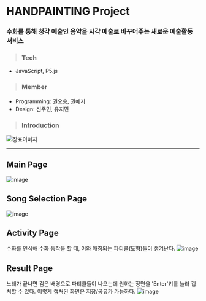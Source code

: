 # HANDPAINTING Project
### 수화를 통해 청각 예술인 음악을 시각 예술로 바꾸어주는 새로운 예술활동 서비스
> ### Tech
* JavaScript, P5.js

> ### Member
* Programming: 권오승, 권예지
* Design: 신주민, 유지민

> ### Introduction
![장표이미지](https://user-images.githubusercontent.com/54261116/141686391-f56ae52f-e81c-4300-89e0-d2a38c4dd277.png)

___

## Main Page
![image](https://user-images.githubusercontent.com/54261116/142198938-485e8b12-97e3-4486-9273-89913d5ac760.png)
## Song Selection Page
![image](https://user-images.githubusercontent.com/54261116/142199085-ace8c638-41dc-4bff-85e6-d8e71dc15be4.png)
## Activity Page
수화를 인식해 수화 동작을 할 때, 이와 매칭되는 파티클(도형)들이 생겨난다.
![image](https://user-images.githubusercontent.com/54261116/142200384-fd88058e-55d9-4482-b90e-642a5f42ed87.png)
## Result Page
노래가 끝나면 검은 배경으로 파티클들이 나오는데 원하는 장면을 'Enter'키를 눌러 캡쳐할 수 있다.
이렇게 캡쳐된 화면은 저장/공유가 가능하다.
![image](https://user-images.githubusercontent.com/54261116/142200539-2b7f59a9-dcac-4689-b875-a17847ef7357.png)

